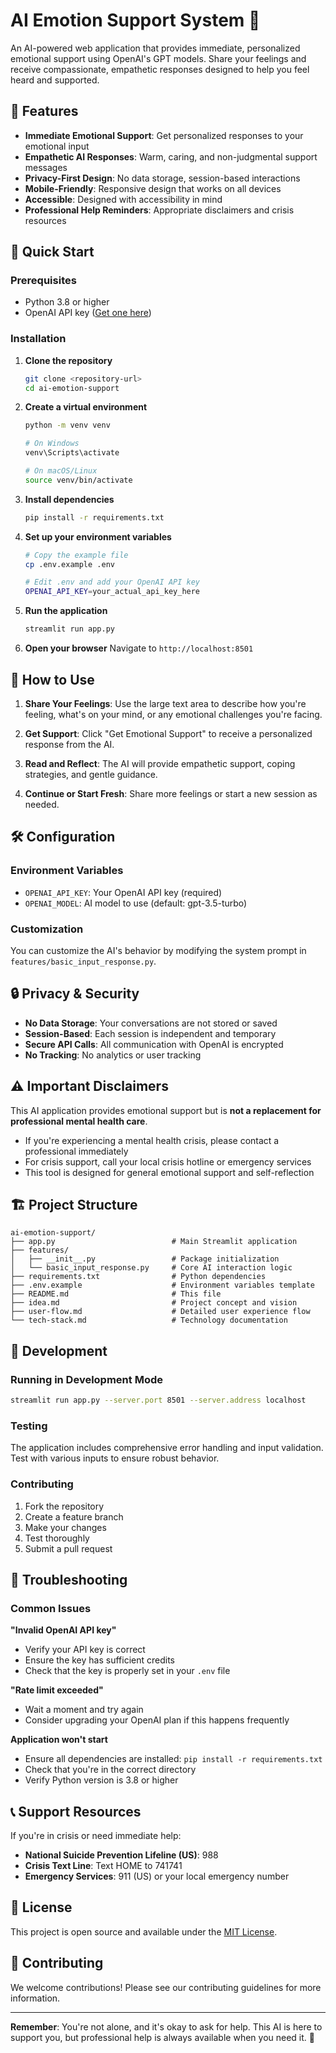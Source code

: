 # AI Emotion Support System 💙

An AI-powered web application that provides immediate, personalized emotional support using OpenAI's GPT models. Share your feelings and receive compassionate, empathetic responses designed to help you feel heard and supported.

## 🌟 Features

- **Immediate Emotional Support**: Get personalized responses to your emotional input
- **Empathetic AI Responses**: Warm, caring, and non-judgmental support messages
- **Privacy-First Design**: No data storage, session-based interactions
- **Mobile-Friendly**: Responsive design that works on all devices
- **Accessible**: Designed with accessibility in mind
- **Professional Help Reminders**: Appropriate disclaimers and crisis resources

## 🚀 Quick Start

### Prerequisites
- Python 3.8 or higher
- OpenAI API key ([Get one here](https://platform.openai.com/api-keys))

### Installation

1. **Clone the repository**
   ```bash
   git clone <repository-url>
   cd ai-emotion-support
   ```

2. **Create a virtual environment**
   ```bash
   python -m venv venv
   
   # On Windows
   venv\Scripts\activate
   
   # On macOS/Linux
   source venv/bin/activate
   ```

3. **Install dependencies**
   ```bash
   pip install -r requirements.txt
   ```

4. **Set up your environment variables**
   ```bash
   # Copy the example file
   cp .env.example .env
   
   # Edit .env and add your OpenAI API key
   OPENAI_API_KEY=your_actual_api_key_here
   ```

5. **Run the application**
   ```bash
   streamlit run app.py
   ```

6. **Open your browser**
   Navigate to `http://localhost:8501`

## 📖 How to Use

1. **Share Your Feelings**: Use the large text area to describe how you're feeling, what's on your mind, or any emotional challenges you're facing.

2. **Get Support**: Click "Get Emotional Support" to receive a personalized response from the AI.

3. **Read and Reflect**: The AI will provide empathetic support, coping strategies, and gentle guidance.

4. **Continue or Start Fresh**: Share more feelings or start a new session as needed.

## 🛠️ Configuration

### Environment Variables
- `OPENAI_API_KEY`: Your OpenAI API key (required)
- `OPENAI_MODEL`: AI model to use (default: gpt-3.5-turbo)

### Customization
You can customize the AI's behavior by modifying the system prompt in `features/basic_input_response.py`.

## 🔒 Privacy & Security

- **No Data Storage**: Your conversations are not stored or saved
- **Session-Based**: Each session is independent and temporary
- **Secure API Calls**: All communication with OpenAI is encrypted
- **No Tracking**: No analytics or user tracking

## ⚠️ Important Disclaimers

This AI application provides emotional support but is **not a replacement for professional mental health care**. 

- If you're experiencing a mental health crisis, please contact a professional immediately
- For crisis support, call your local crisis hotline or emergency services
- This tool is designed for general emotional support and self-reflection

## 🏗️ Project Structure

```
ai-emotion-support/
├── app.py                          # Main Streamlit application
├── features/
│   ├── __init__.py                 # Package initialization
│   └── basic_input_response.py     # Core AI interaction logic
├── requirements.txt                # Python dependencies
├── .env.example                    # Environment variables template
├── README.md                       # This file
├── idea.md                         # Project concept and vision
├── user-flow.md                    # Detailed user experience flow
└── tech-stack.md                   # Technology documentation
```

## 🧪 Development

### Running in Development Mode
```bash
streamlit run app.py --server.port 8501 --server.address localhost
```

### Testing
The application includes comprehensive error handling and input validation. Test with various inputs to ensure robust behavior.

### Contributing
1. Fork the repository
2. Create a feature branch
3. Make your changes
4. Test thoroughly
5. Submit a pull request

## 🐛 Troubleshooting

### Common Issues

**"Invalid OpenAI API key"**
- Verify your API key is correct
- Ensure the key has sufficient credits
- Check that the key is properly set in your `.env` file

**"Rate limit exceeded"**
- Wait a moment and try again
- Consider upgrading your OpenAI plan if this happens frequently

**Application won't start**
- Ensure all dependencies are installed: `pip install -r requirements.txt`
- Check that you're in the correct directory
- Verify Python version is 3.8 or higher

## 📞 Support Resources

If you're in crisis or need immediate help:
- **National Suicide Prevention Lifeline (US)**: 988
- **Crisis Text Line**: Text HOME to 741741
- **Emergency Services**: 911 (US) or your local emergency number

## 📄 License

This project is open source and available under the [MIT License](LICENSE).

## 🤝 Contributing

We welcome contributions! Please see our contributing guidelines for more information.

---

**Remember**: You're not alone, and it's okay to ask for help. This AI is here to support you, but professional help is always available when you need it. 💙
